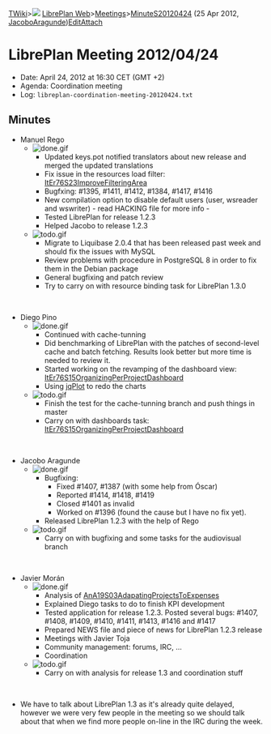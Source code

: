 [TWiki](Main_WebHome)&gt;![](/twiki/pub/TWiki/TWikiDocGraphics/web-bg-small.gif) [LibrePlan Web](LibrePlan_WebHome)&gt;[Meetings](LibrePlan_Meetings)&gt;[MinuteS20120424](LibrePlan_MinuteS20120424 "Topic revision: 2 (25 Apr 2012 - 09:44:21)") (25 Apr 2012, [JacoboAragunde](Main_JacoboAragunde))[Edit](LibrePlan_MinuteS20120424?t=1520343719 "Edit this topic text")[Attach](/twiki/bin/attach/LibrePlan/MinuteS20120424 "Attach an image or document to this topic")  

 LibrePlan Meeting 2012/04/24
=============================

-   Date: April 24, 2012 at 16:30 CET (GMT +2)
-   Agenda: Coordination meeting
-   Log: `libreplan-coordination-meeting-20120424.txt`

 Minutes
--------

-   Manuel Rego
    -   ![done.gif](/twiki/pub/TWiki/TWikiDocGraphics/done.gif)
        -   Updated keys.pot notified translators about new release and merged the updated translations
        -   Fix issue in the resources load filter: [ItEr76S23ImproveFilteringArea](LibrePlan_ItEr76S23ImproveFilteringArea)
        -   Bugfxing: \#1395, \#1411, \#1412, \#1384, \#1417, \#1416
        -   New compilation option to disable default users (user, wsreader and wswriter) - read HACKING file for more info -
        -   Tested LibrePlan for release 1.2.3
        -   Helped Jacobo to release 1.2.3
    -   ![todo.gif](/twiki/pub/TWiki/TWikiDocGraphics/todo.gif)
        -   Migrate to Liquibase 2.0.4 that has been released past week and should fix the issues with MySQL
        -   Review problems with procedure in PostgreSQL 8 in order to fix them in the Debian package
        -   General bugfixing and patch review
        -   Try to carry on with resource binding task for LibrePlan 1.3.0

&nbsp;

-   Diego Pino
    -   ![done.gif](/twiki/pub/TWiki/TWikiDocGraphics/done.gif)
        -   Continued with cache-tunning
        -   Did benchmarking of LibrePlan with the patches of second-level cache and batch fetching. Results look better but more time is needed to review it.
        -   Started working on the revamping of the dashboard view: [ItEr76S15OrganizingPerProjectDashboard](LibrePlan_ItEr76S15OrganizingPerProjectDashboard)
        -   Using [jqPlot](http://www.jqplot.com/) to redo the charts
    -   ![todo.gif](/twiki/pub/TWiki/TWikiDocGraphics/todo.gif)
        -   Finish the test for the cache-tunning branch and push things in master
        -   Carry on with dashboards task: [ItEr76S15OrganizingPerProjectDashboard](LibrePlan_ItEr76S15OrganizingPerProjectDashboard)

&nbsp;

-   Jacobo Aragunde
    -   ![done.gif](/twiki/pub/TWiki/TWikiDocGraphics/done.gif)
        -   Bugfixing:
            -   Fixed \#1407, \#1387 (with some help from Óscar)
            -   Reported \#1414, \#1418, \#1419
            -   Closed \#1401 as invalid
            -   Worked on \#1396 (found the cause but I have no fix yet).
        -   Released LibrePlan 1.2.3 with the help of Rego
    -   ![todo.gif](/twiki/pub/TWiki/TWikiDocGraphics/todo.gif)
        -   Carry on with bugfixing and some tasks for the audiovisual branch

&nbsp;

-   Javier Morán
    -   ![done.gif](/twiki/pub/TWiki/TWikiDocGraphics/done.gif)
        -   Analysis of [AnA19S03AdapatingProjectsToExpenses](LibrePlan_AnA19S03AdapatingProjectsToExpenses)
        -   Explained Diego tasks to do to finish KPI development
        -   Tested application for release 1.2.3. Posted several bugs: \#1407, \#1408, \#1409, \#1410, \#1411, \#1413, \#1416 and \#1417
        -   Prepared NEWS file and piece of news for LibrePlan 1.2.3 release
        -   Meetings with Javier Toja
        -   Community management: forums, IRC, ...
        -   Coordination
    -   ![todo.gif](/twiki/pub/TWiki/TWikiDocGraphics/todo.gif)
        -   Carry on with analysis for release 1.3 and coordination stuff

&nbsp;

-   We have to talk about LibrePlan 1.3 as it's already quite delayed, however we were very few people in the meeting so we should talk about that when we find more people on-line in the IRC during the week.
